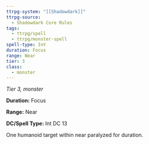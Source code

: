 ```yaml
---
ttrpg-system: "[[Shadowdark]]"
ttrpg-source:
  - Shadowdark Core Rules
tags:
  - ttrpg/spell
  - ttrpg/monster-spell
spell-type: Int
duration: Focus
range: Near
tier: 3
class:
  - monster
---
```

*Tier 3, monster*

**Duration:** Focus

**Range:** Near

**DC/Spell Type:** Int DC 13

One humanoid target within near paralyzed for duration.
